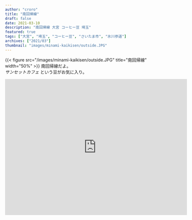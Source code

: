 ```yaml
---
author: "croro"
title: "南回帰線"
draft: false
date: 2021-03-10
description: "南回帰線 大宮 コーヒー豆 埼玉"
featured: true
tags: ["大宮", "埼玉", "コーヒー豆", "さいたま市", "氷川参道"]
archives: ["2021/03"]
thumbnail: "images/minami-kaikisen/outside.JPG"
---
```


{{< figure src="/images/minami-kaikisen/outside.JPG" title="南回帰線" width="50%" >}}
南回帰線だよ。  
*サンセットカフェ* という豆がお気に入り。

<div>
    <iframe src="https://www.google.com/maps/embed?pb=!1m18!1m12!1m3!1d3231.882214524296!2d139.62904895112786!3d35.90090032540258!2m3!1f0!2f0!3f0!3m2!1i1024!2i768!4f13.1!3m3!1m2!1s0x6018c1131541d18d%3A0x380fcb42ef0f6111!2z5Y2X5Zue5biw57ea!5e0!3m2!1sja!2sjp!4v1615384512860!5m2!1sja!2sjp" width="600" height="450" style="border:0;" allowfullscreen="" loading="lazy"></iframe>
</div>
